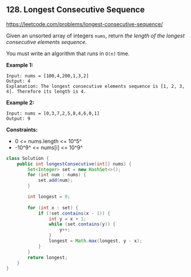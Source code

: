 ## 128. Longest Consecutive Sequence

https://leetcode.com/problems/longest-consecutive-sequence/

Given an unsorted array of integers `nums`, return *the length of the longest consecutive elements sequence.*

You must write an algorithm that runs in `O(n)` time.

 

**Example 1:**

```
Input: nums = [100,4,200,1,3,2]
Output: 4
Explanation: The longest consecutive elements sequence is [1, 2, 3, 4]. Therefore its length is 4.
```

**Example 2:**

```
Input: nums = [0,3,7,2,5,8,4,6,0,1]
Output: 9
```

 

**Constraints:**

- 0 <= nums.length <= 10^5^
- -10^9^ <= nums[i] <= 10^9^

```java
class Solution {
    public int longestConsecutive(int[] nums) {
        Set<Integer> set = new HashSet<>();
        for (int num : nums) {
            set.add(num);
        }

        int longest = 0;
        
        for (int x : set) {
            if (!set.contains(x - 1)) {
                int y = x + 1;
                while (set.contains(y)) {
                    y++;
                }
                longest = Math.max(longest, y - x);
            }
        }
        return longest;
    }
}
```


